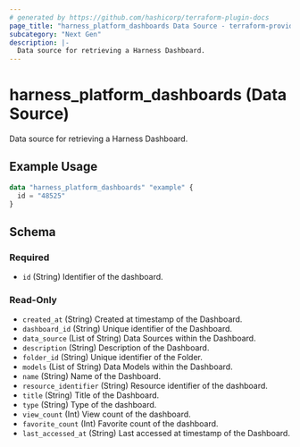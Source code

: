 ```yaml
---
# generated by https://github.com/hashicorp/terraform-plugin-docs
page_title: "harness_platform_dashboards Data Source - terraform-provider-harness"
subcategory: "Next Gen"
description: |-
  Data source for retrieving a Harness Dashboard.
---
```


# harness_platform_dashboards (Data Source)

Data source for retrieving a Harness Dashboard.

## Example Usage

```terraform
data "harness_platform_dashboards" "example" {
  id = "48525"
}
```

<!-- schema generated by tfplugindocs -->
## Schema

### Required

- `id` (String) Identifier of the dashboard.

### Read-Only

- `created_at` (String) Created at timestamp of the Dashboard.
- `dashboard_id` (String) Unique identifier of the Dashboard.
- `data_source` (List of String) Data Sources within the Dashboard.
- `description` (String) Description of the Dashboard.
- `folder_id` (String) Unique identifier of the Folder.
- `models` (List of String) Data Models within the Dashboard.
- `name` (String) Name of the Dashboard.
- `resource_identifier` (String) Resource identifier of the dashboard.
- `title` (String) Title of the Dashboard.
- `type` (String) Type of the dashboard.
- `view_count` (Int) View count of the dashboard.
- `favorite_count` (Int) Favorite count of the dashboard.
- `last_accessed_at` (String) Last accessed at timestamp of the Dashboard.
